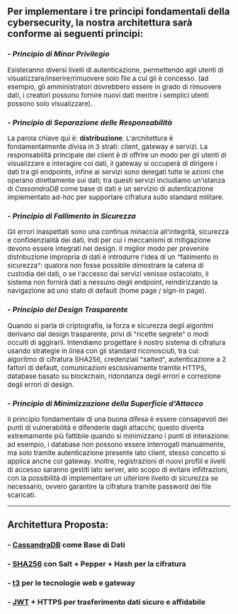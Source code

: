 ## Per implementare i tre principi fondamentali della cybersecurity, la nostra architettura sarà conforme ai seguenti principi:

### - *Principio di Minor Privilegio*
<p style="font-size: 15;">
Esisteranno diversi livelli di autenticazione, permettendo agli utenti di visualizzare/inserire/rimuovere solo file a cui gli è concesso. (ad esempio, gli amministratori dovrebbero essere in grado di rimuovere dati, i creatori possono fornire nuovi dati mentre i semplici utenti possono solo visualizzare).
</p>

### - *Principio di Separazione delle Responsabilità*
<p style="font-size: 15;">
La parola chiave qui è: <b>distribuzione</b>. L'architettura è fondamentalmente divisa in 3 strati: client, gateway e servizi. La responsabilità principale del client è di offrire un modo per gli utenti di visualizzare e interagire coi dati, il gateway si occuperà di dirigere i dati tra gli endpoints, infine ai servizi sono delegati tutte le azioni che operano direttamente sui dati; tra questi servizi includiamo un'istanza di <i>CassandraDB</i> come base di dati e un servizio di autenticazione implementato ad-hoc per supportare cifratura sullo standard militare.
</p>

### - *Principio di Fallimento in Sicurezza*
<p style="font-size: 15;">
Gli errori inaspettati sono una continua minaccia all'integrità, sicurezza e confidenzialità dei dati, indi per cui i meccanismi di mitigazione devono essere integrati nel design. Il miglior modo per prevenire distribuzione impropria di dati è introdurre l'idea di un "fallimento in sicurezza": qualora non fosse possibile dimostrare la catena di custodia dei dati, o se l'accesso dai servizi venisse ostacolato, il sistema non fornirà dati a nessuno degli endpoint, reindirizzando la navigazione ad uno stato di default (home page / sign-in page).
</p>

### - *Principio del Design Trasparente*
<p style="font-size: 15;">
Quando si parla di criptografia, la forza e sicurezza degli algoritmi derivano dal design trasparente, privi di "ricette segrete" o modi occulti di aggirarli. Intendiamo progettare il nostro sistema di cifratura usando strategie in linea con gli standard riconosciuti, tra cui: algoritmo di cifratura SHA256, credenziali "salted", autenticazione a 2 fattori di default, comunicazioni esclusivamente tramite HTTPS, database basato su blockchain, ridondanza degli errori e correzione degli errori di design.
</p>

### - *Principio di Minimizzazione della Superficie d'Attacco*
<p style="font-size: 15;">
Il principio fondamentale di una buona difesa è essere consapevoli dei punti di vulnerabilità e difenderle dagli attacchi; questo diventa estremamente più fattibile quando si minimizzano i punti di interazione: ad esempio, i database non possono essere interrogati manualmente, ma solo tramite autenticazione presente lato client, stesso concetto si applica anche col gateway. Inoltre, registrazioni di nuovi profili e livelli di accesso saranno gestiti lato server, allo scopo di evitare infiltrazioni, con la possibilità di implementare un ulteriore livello di sicurezza se necessario, ovvero garantire la cifratura tramite password dei file scaricati. 
</p>

---
## Architettura Proposta:
### - [CassandraDB](https://cassandra.apache.org/_/index.html) come Base di Dati
### - [SHA256](https://en.wikipedia.org/wiki/SHA-2) con Salt + Pepper + Hash per la cifratura
### - [t3](https://github.com/t3-oss/create-t3-app) per le tecnologie web e gateway
### - [JWT](https://jwt.io) + HTTPS per trasferimento dati sicuro e affidabile
